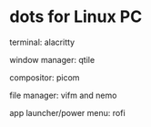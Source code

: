 # dots for Linux PC

terminal: alacritty

window manager: qtile

compositor: picom

file manager: vifm and nemo

app launcher/power menu: rofi
